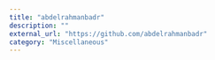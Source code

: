```yaml
---
title: "abdelrahmanbadr"
description: ""
external_url: "https://github.com/abdelrahmanbadr"
category: "Miscellaneous"
---
```

